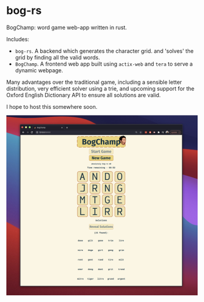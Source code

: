 # bog-rs
BogChamp: word game web-app written in rust.

Includes: 
 - `bog-rs`. A backend which generates the character grid. and 'solves' the grid by finding all the valid words.
 - `BogChamp`. A frontend web app built using `actix-web` and `tera` to serve a dynamic webpage. 

Many advantages over the traditional game, including a sensible letter distribution, very efficient solver using a trie, and upcoming support for the Oxford English Dictionary API to ensure all solutions are valid.

I hope to host this somewhere soon.

![BogChamp](https://github.com/For-The-Wolf/bog-rs/blob/master/readme_images/bog-rs.png)
